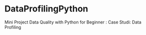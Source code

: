 # DataProfilingPython
Mini Project Data Quality with Python for Beginner : Case Studi: Data Profiling
